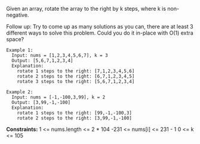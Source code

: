 Given an array, rotate the array to the right by k steps, where k is non-negative.

Follow up:
  Try to come up as many solutions as you can, there are at least 3 different ways to solve this problem.
  Could you do it in-place with O(1) extra space?
 
```
Example 1:
  Input: nums = [1,2,3,4,5,6,7], k = 3
  Output: [5,6,7,1,2,3,4]
  Explanation:
    rotate 1 steps to the right: [7,1,2,3,4,5,6]
    rotate 2 steps to the right: [6,7,1,2,3,4,5]
    rotate 3 steps to the right: [5,6,7,1,2,3,4]

Example 2:
  Input: nums = [-1,-100,3,99], k = 2
  Output: [3,99,-1,-100]
  Explanation: 
    rotate 1 steps to the right: [99,-1,-100,3]
    rotate 2 steps to the right: [3,99,-1,-100]
``` 

**Constraints:**
  1 <= nums.length <= 2 * 104
  -231 <= nums[i] <= 231 - 1
  0 <= k <= 105